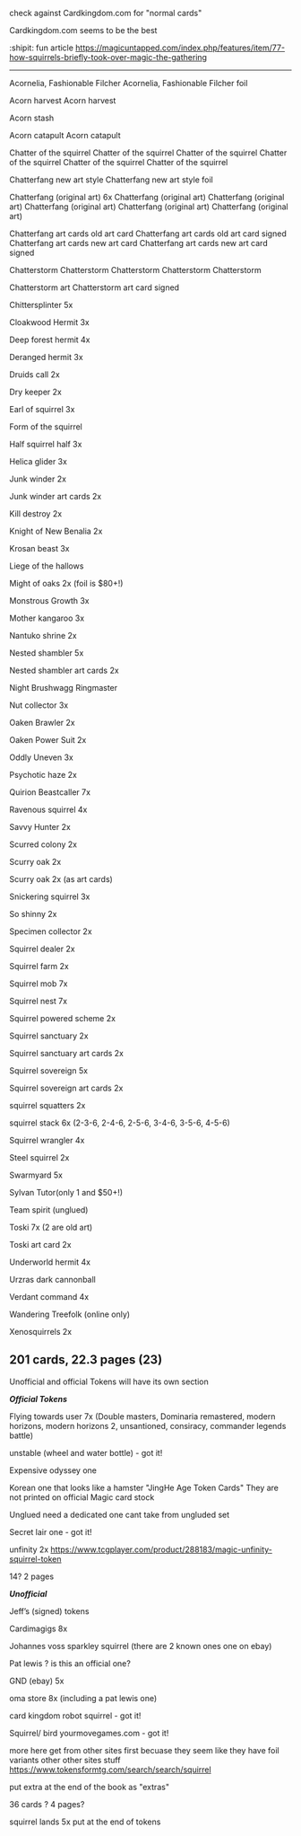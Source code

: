 check against Cardkingdom.com for "normal cards"

Cardkingdom.com seems to be the best

:shipit: fun article https://magicuntapped.com/index.php/features/item/77-how-squirrels-briefly-took-over-magic-the-gathering

-------------------------------------------------------------------

Acornelia, Fashionable Filcher
Acornelia, Fashionable Filcher foil

Acorn harvest
Acorn harvest

Acorn stash

Acorn catapult
Acorn catapult

Chatter of the squirrel
Chatter of the squirrel
Chatter of the squirrel
Chatter of the squirrel
Chatter of the squirrel
Chatter of the squirrel

Chatterfang new art style
Chatterfang new art style foil

Chatterfang (original art) 6x
Chatterfang (original art)
Chatterfang (original art)
Chatterfang (original art)
Chatterfang (original art)
Chatterfang (original art)

Chatterfang art cards old art card 
Chatterfang art cards old art card signed
Chatterfang art cards new art card 
Chatterfang art cards new art card signed

Chatterstorm
Chatterstorm 
Chatterstorm 
Chatterstorm 
Chatterstorm 

Chatterstorm art
Chatterstorm art card signed

Chittersplinter 5x

Cloakwood Hermit 3x

Deep forest hermit 4x

Deranged hermit 3x

Druids call 2x

Dry keeper 2x

Earl of squirrel 3x

Form of the squirrel 

Half squirrel half 3x

Helica glider 3x

Junk winder 2x

Junk winder art cards 2x

Kill destroy 2x

Knight of New Benalia 2x

Krosan beast 3x

Liege of the hallows

Might of oaks 2x (foil is $80+!)

Monstrous Growth 3x

Mother kangaroo 3x

Nantuko shrine 2x

Nested shambler 5x

Nested shambler art cards 2x

Night Brushwagg Ringmaster

Nut collector 3x

Oaken Brawler 2x

Oaken Power Suit 2x

Oddly Uneven 3x

Psychotic haze 2x

Quirion Beastcaller 7x

Ravenous squirrel 4x

Savvy Hunter 2x

Scurred colony 2x

Scurry oak 2x

Scurry oak 2x (as art cards)

Snickering squirrel 3x

So shinny 2x

Specimen collector 2x

Squirrel dealer 2x

Squirrel farm 2x

Squirrel mob 7x

Squirrel nest 7x

Squirrel powered scheme 2x

Squirrel sanctuary 2x

Squirrel sanctuary art cards 2x

Squirrel sovereign 5x

Squirrel sovereign art cards 2x

squirrel squatters 2x

squirrel stack 6x (2-3-6, 2-4-6, 2-5-6, 3-4-6, 3-5-6, 4-5-6)

Squirrel wrangler 4x

Steel squirrel 2x

Swarmyard 5x

Sylvan Tutor(only 1 and $50+!)

Team spirit (unglued)

Toski 7x (2 are old art)

Toski art card 2x

Underworld hermit 4x

Urzras dark cannonball

Verdant command 4x

Wandering Treefolk (online only)

Xenosquirrels 2x

201 cards, 22.3 pages (23)
-------------------------------------------------------------------
Unofficial and official Tokens will have its own section


*****Official Tokens*****

Flying towards user 7x (Double masters, Dominaria remastered, modern horizons, modern horizons 2, unsantioned, consiracy, commander legends battle) 

unstable (wheel and water bottle) - got it!

Expensive odyssey one

Korean one that looks like a hamster "JingHe Age Token Cards" They are not printed on official Magic card stock

Unglued  need a dedicated one cant take from ungluded set

Secret lair one  - got it!

unfinity 2x https://www.tcgplayer.com/product/288183/magic-unfinity-squirrel-token

14? 2 pages


*****Unofficial*****

Jeff’s (signed) tokens

Cardimagigs 8x

Johannes voss sparkley squirrel (there are 2 known ones one on ebay)

Pat lewis ? is this an official one?

GND (ebay) 5x

oma store 8x (including a pat lewis one)

card kingdom robot squirrel - got it!

Squirrel/ bird yourmovegames.com - got it!

more here get from other sites first becuase they seem like they have foil variants other other sites stuff https://www.tokensformtg.com/search/search/squirrel

put extra at the end of the book as "extras"

36 cards ? 4 pages?

squirrel lands 5x put at the end of tokens
